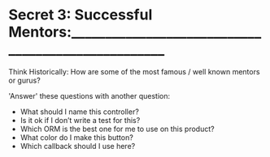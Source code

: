 # Secret  3: Successful Mentors:___________________________________________________

Think Historically:  How are some of the most famous / well known mentors or gurus?

'Answer' these questions with another question:

- What should I name this controller?
- Is it ok if I don’t write a test for this?
- Which ORM is the best one for me to use on this product?
- What color do I make this button?
- Which callback should I use here?

